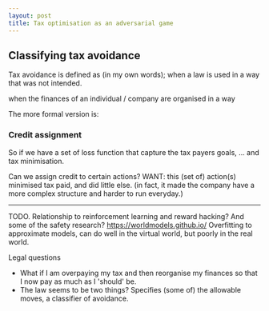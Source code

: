 ```yaml
---
layout: post
title: Tax optimisation as an adversarial game
---
```



## Classifying tax avoidance

Tax avoidance is defined as (in my own words); when a law is used in a way that was not intended.

when the finances of an individual / company are organised in a way

<!-- set of actions that are legal, but when viewed from a 'global' perspective, their only purpose is to avoid tax. -->

The more formal version is:

### Credit assignment

So if we have a set of loss function that capture the tax payers goals, ... and tax minimisation.

Can we assign credit to certain actions? WANT: this (set of) action(s) minimised tax paid, and did little else. (in fact, it made the company have a more complex structure and harder to run everyday.)

***

TODO. Relationship to reinforcement learning and reward hacking? And some of the safety research?
https://worldmodels.github.io/
Overfitting to approximate models, can do well in the virtual world, but poorly in the real world.




Legal questions

* What if I am overpaying my tax and then reorganise my finances so that I now pay as much as I 'should' be.
* The law seems to be two things? Specifies (some of) the allowable moves, a classifier of avoidance.
